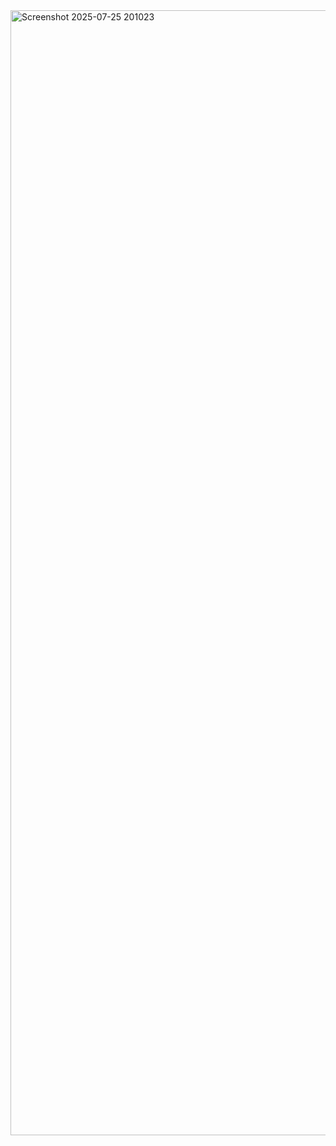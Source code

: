 <img width="2880" height="1800" alt="Screenshot 2025-07-25 201023" src="https://github.com/user-attachments/assets/0ce6def1-9c20-4c44-9c59-b09a7eb39b0c" />
